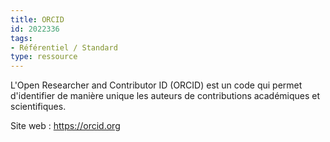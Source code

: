 ```yaml
---
title: ORCID
id: 2022336
tags:
- Référentiel / Standard
type: ressource
---
```


L'Open Researcher and Contributor ID (ORCID) est un code qui permet d'identifier de manière unique les auteurs de contributions académiques et scientifiques.

Site web : <https://orcid.org>

